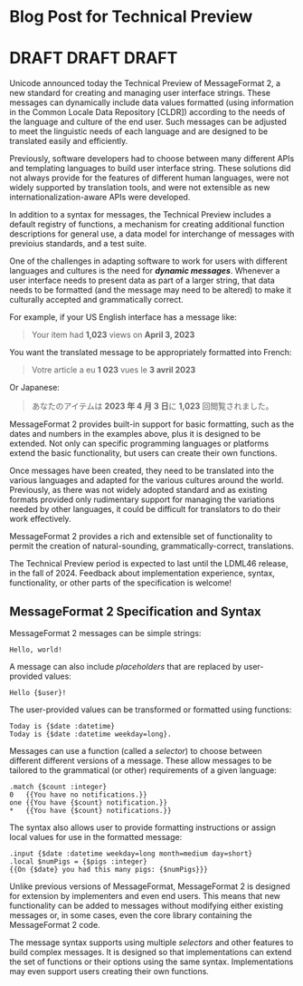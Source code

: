 # Blog Post for Technical Preview

# DRAFT DRAFT DRAFT

Unicode announced today the Technical Preview of MessageFormat 2,
a new standard for creating and managing user interface strings.
These messages can dynamically include data values formatted
(using information in the Common Locale Data Repository [CLDR])
according to the needs of the language and culture of the end user.
Such messages can be adjusted to meet the linguistic needs of each
language and are designed to be translated easily and efficiently.

Previously, software developers had to choose between many different
APIs and templating languages to build user interface string.
These solutions did not always provide for the features of different
human languages, were not widely supported by translation tools,
and were not extensible as new internationalization-aware APIs were developed.

In addition to a syntax for messages,
the Technical Preview includes a default registry of functions,
a mechanism for creating additional function descriptions for general use,
a data model for interchange of messages with previoius standards,
and a test suite.

One of the challenges in adapting software to work for
users with different languages and cultures is the need for **_dynamic messages_**.
Whenever a user interface needs to present data as part of a larger string,
that data needs to be formatted (and the message may need to be altered)
to make it culturally accepted and grammatically correct.

For example, if your US English interface has a message like:

> Your item had **1,023** views on **April 3, 2023**

You want the translated message to be appropriately formatted into French:

> Votre article a eu **1 023** vues le **3 avril 2023**

Or Japanese:

> あなたのアイテムは **2023 年 4 月 3 日**に **1,023** 回閲覧されました。

MessageFormat 2 provides built-in support for basic formatting,
such as the dates and numbers in the examples above,
plus it is designed to be extended.
Not only can specific programming languages or platforms extend
the basic functionality, 
but users can create their own functions.

Once messages have been created, they need to be translated into the various
languages and adapted for the various cultures around the world.
Previously, as there was not widely adopted standard
and as existing formats provided only rudimentary support for managing
the variations needed by other languages,
it could be difficult for translators to do their work effectively.

MessageFormat 2 provides a rich and extensible set of functionality
to permit the creation of natural-sounding, grammatically-correct, translations.


The Technical Preview period is expected to last until the LDML46 release,
in the fall of 2024.
Feedback about implementation experience,
syntax,
functionality,
or other parts of the specification is welcome!

## MessageFormat 2 Specification and Syntax

MessageFormat 2 messages can be simple strings:

    Hello, world!

A message can also include _placeholders_ that are replaced by user-provided values:

    Hello {$user}!

The user-provided values can be transformed or formatted using functions:

    Today is {$date :datetime}
    Today is {$date :datetime weekday=long}.

Messages can use a function (called a _selector_) to choose between different
different versions of a message.
These allow messages to be tailored to the grammatical (or other) requirements of 
a given language:

    .match {$count :integer}
    0   {{You have no notifications.}}
    one {{You have {$count} notification.}}
    *   {{You have {$count} notifications.}}

The syntax also allows user to provide formatting instructions
or assign local values for use in the formatted message:

    .input {$date :datetime weekday=long month=medium day=short}
    .local $numPigs = {$pigs :integer}
    {{On {$date} you had this many pigs: {$numPigs}}}

Unlike previous versions of MessageFormat, MessageFormat 2 is designed for
extension by implementers and even end users.
This means that new functionality can be added to messages without modifying
either existing messages or, in some cases, even the core library containing the 
MessageFormat 2 code.

The message syntax supports using multiple _selectors_ and other features
to build complex messages.
It is designed so that implementations can extend the set of functions or their options
using the same syntax. 
Implementations may even support users creating their own functions.
